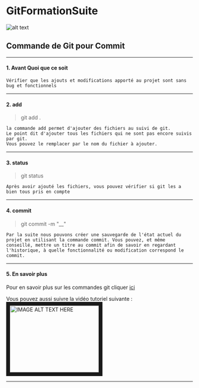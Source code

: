 # GitFormationSuite

![alt text](https://www.developpez.net/forums/attachments/p358946d1/a/a/a "Logo Title Text 1")

## Commande de Git pour Commit

---
#### 1. Avant Quoi que ce soit

	Vérifier que les ajouts et modifications apporté au projet sont sans bug et fonctionnels

---
#### 2. add


> git add .

	la commande add permet d'ajouter des fichiers au suivi de git.
	Le point dit d'ajouter tous les fichiers qui ne sont pas encore suivis par git.
	Vous pouvez le remplacer par le nom du fichier à ajouter.

---
#### 3. status

> git status

	Après avoir ajouté les fichiers, vous pouvez vérifier si git les a bien tous pris en compte

---
#### 4. commit

> git commit -m "__"

	Par la suite nous pouvons créer une sauvegarde de l'état actuel du projet en utilisant la commande commit. Vous pouvez, et même conseillé, mettre un titre au commit afin de savoir en regardant l'historique, à quelle fonctionnalité ou modification correspond le commit.

---
#### 5. En savoir plus

Pour en savoir plus sur les commandes git cliquer [ici](https://gist.github.com/aquelito/8596717)

Vous pouvez aussi suivre la vidéo tutoriel suivante :
<a href="https://www.youtube.com/watch?v=aQj86UD8mwA" target="_blank"><img src="http://img.youtube.com/vi/aQj86UD8mwA/0.jpg" alt="IMAGE ALT TEXT HERE" width="240" height="180" border="10" /></a>

---



